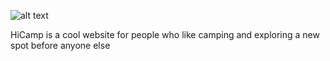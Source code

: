 ![alt text][logo]

HiCamp is a cool website for people who like camping and exploring a new spot before anyone else 



[logo]: https://hicamp-seed.s3-us-west-1.amazonaws.com/hicamp2.PNG
